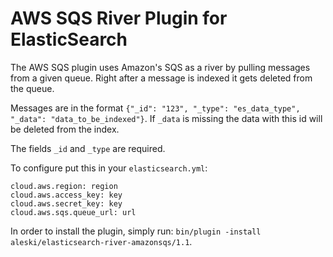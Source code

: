AWS SQS River Plugin for ElasticSearch
==================================

The AWS SQS plugin uses Amazon's SQS as a river by pulling messages from a given queue. Right after a message is indexed it gets deleted from the queue. 

Messages are in the format `{"_id": "123", "_type": "es_data_type", "_data": "data_to_be_indexed"}`. If `_data` is missing the data with this id will be deleted from the index.

The fields `_id` and `_type` are required. 

To configure put this in your `elasticsearch.yml`:
    
    cloud.aws.region: region
    cloud.aws.access_key: key
    cloud.aws.secret_key: key
    cloud.aws.sqs.queue_url: url

In order to install the plugin, simply run: `bin/plugin -install aleski/elasticsearch-river-amazonsqs/1.1`.
